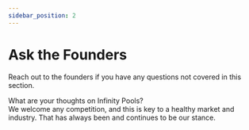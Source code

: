 ```yaml
---
sidebar_position: 2
---
```


# Ask the Founders
Reach out to the founders if you have any questions not covered in this section.

<summary>What are your thoughts on Infinity Pools?</summary>
We welcome any competition, and this is key to a healthy market and industry. That has always been and continues to be our stance.
</details>

<!-- <details>
<summary>What are your thoughts on Infinity Pools?</summary>
We welcome any competition, and this is key to a healthy market and industry. That has always been and continues to be our stance.
</br></br>
We are happy to see them on the stage, and we're excited to see that others are realizing the potential and opportunities of LP positions the same way we have since our beginning in the spring of 2021 when we started researching the math connecting LP positions to options. Getting it right is intricate, but we figured it out and we are launching in a few short months.
</br></br>
The same goes for others like GammaSwap who also joined, and we are equally happy to see more players on stage which further confirms what we set out to create.
</br></br>
The derivatives market will be many fold larger than it is today. There is room for diversification of products.
</br></br>
We believe we are truly unique and we will always focus on our users first. We are user-obsessed. That's why we are building a cutting-edge UI/UX with elements never seen before. This will be revealed soon.
</br></br>
In fact, options will be a main narrative in the next bull market — we believe that.
</details> -->
